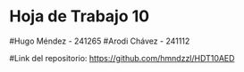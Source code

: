 # Hoja de Trabajo 10
#Hugo Méndez - 241265
#Arodi Chávez - 241112

#Link del repositorio: https://github.com/hmndzzl/HDT10AED 
